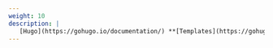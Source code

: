 ```yaml
---
weight: 10
description: |
   [Hugo](https://gohugo.io/documentation/) **[Templates](https://gohugo.io/templates/)** 
---
```

